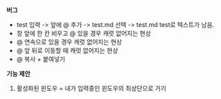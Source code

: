 **버그**
- test 입력 -> 앞에 @ 추가 -> test.md 선택 -> test.md test로 텍스트가 남음. 
- 창 앞에 한 칸 비우고 @ 있을 경우 캐럿 없어지는 현상
- @ 연속으로 있을 경우 캐럿 없어지는 현상
- @ 앞 뒤로 이동할 때 캐럿 없어지는 현상
- @ 복사 + 붙여넣기


**기능 제안**
1. 활성화된 윈도우 = 내가 입력중인 윈도우의 최상단으로 가기